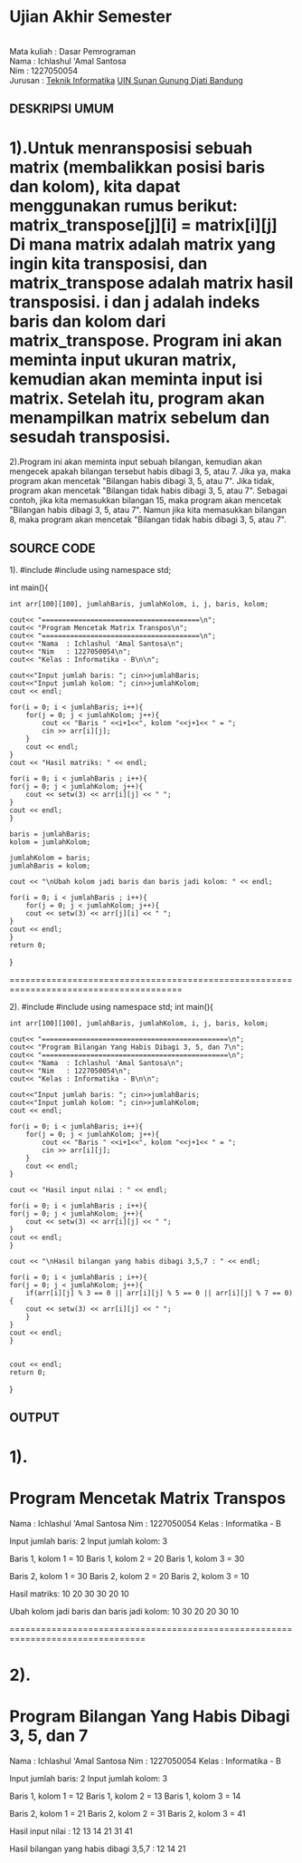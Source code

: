 # Ujian Akhir Semester
<br> Mata kuliah : Dasar Pemrograman
<br> Nama : Ichlashul 'Amal Santosa
<br> Nim : 1227050054
<br>Jurusan		: [Teknik Informatika](http://if.uinsgd.ac.id/) [UIN Sunan Gunung Djati Bandung](https://uinsgd.ac.id/) 

## DESKRIPSI UMUM
1).Untuk menransposisi sebuah matrix (membalikkan posisi baris dan kolom), kita dapat menggunakan rumus berikut:
matrix_transpose[j][i] = matrix[i][j]
Di mana matrix adalah matrix yang ingin kita transposisi, dan matrix_transpose adalah matrix hasil transposisi. i dan j adalah indeks baris dan kolom dari matrix_transpose.
Program ini akan meminta input ukuran matrix, kemudian akan meminta input isi matrix. Setelah itu, program akan menampilkan matrix sebelum dan sesudah transposisi.
==================================================================================================================================================================
2).Program ini akan meminta input sebuah bilangan, kemudian akan mengecek apakah bilangan tersebut habis dibagi 3, 5, atau 7. Jika ya, maka program akan mencetak "Bilangan habis dibagi 3, 5, atau 7". Jika tidak, program akan mencetak "Bilangan tidak habis dibagi 3, 5, atau 7".
Sebagai contoh, jika kita memasukkan bilangan 15, maka program akan mencetak "Bilangan habis dibagi 3, 5, atau 7". Namun jika kita memasukkan bilangan 8, maka program akan mencetak "Bilangan tidak habis dibagi 3, 5, atau 7".

## SOURCE CODE
1).
#include<iostream>
#include<iomanip>
using namespace std;

int main(){
    
	int arr[100][100], jumlahBaris, jumlahKolom, i, j, baris, kolom;
	
	cout<< "=======================================\n";
	cout<< "Program Mencetak Matrix Transpos\n";
	cout<< "=======================================\n";
	cout<< "Nama  : Ichlashul 'Amal Santosa\n";
	cout<< "Nim   : 1227050054\n";
	cout<< "Kelas : Informatika - B\n\n";

    cout<<"Input jumlah baris: "; cin>>jumlahBaris;
    cout<<"Input jumlah kolom: "; cin>>jumlahKolom;
    cout << endl;

    for(i = 0; i < jumlahBaris; i++){
        for(j = 0; j < jumlahKolom; j++){
            cout << "Baris " <<i+1<<", kolom "<<j+1<< " = ";
            cin >> arr[i][j];
        }
        cout << endl;
    }
    cout << "Hasil matriks: " << endl;

    for(i = 0; i < jumlahBaris ; i++){
    for(j = 0; j < jumlahKolom; j++){
        cout << setw(3) << arr[i][j] << " ";
    }
    cout << endl;
    }

    baris = jumlahBaris;
    kolom = jumlahKolom;

    jumlahKolom = baris;
    jumlahBaris = kolom;

    cout << "\nUbah kolom jadi baris dan baris jadi kolom: " << endl;

    for(i = 0; i < jumlahBaris ; i++){
    	for(j = 0; j < jumlahKolom; j++){
        cout << setw(3) << arr[j][i] << " ";
    }
    cout << endl;
    }
	return 0;
}

=======================================================================================

2).
#include <iostream>
#include <iomanip>
using namespace std;
int main(){
    
	int arr[100][100], jumlahBaris, jumlahKolom, i, j, baris, kolom;
	
	cout<< "==============================================\n";
	cout<< "Program Bilangan Yang Habis Dibagi 3, 5, dan 7\n";
	cout<< "==============================================\n";
	cout<< "Nama  : Ichlashul 'Amal Santosa\n";
	cout<< "Nim   : 1227050054\n";
	cout<< "Kelas : Informatika - B\n\n";

    cout<<"Input jumlah baris: "; cin>>jumlahBaris;
    cout<<"Input jumlah kolom: "; cin>>jumlahKolom;
    cout << endl;

    for(i = 0; i < jumlahBaris; i++){
        for(j = 0; j < jumlahKolom; j++){
            cout << "Baris " <<i+1<<", kolom "<<j+1<< " = ";
            cin >> arr[i][j];
        }
        cout << endl;
    }

    cout << "Hasil input nilai : " << endl;

    for(i = 0; i < jumlahBaris ; i++){
    for(j = 0; j < jumlahKolom; j++){
        cout << setw(3) << arr[i][j] << " ";
    }
    cout << endl;
    }

    cout << "\nHasil bilangan yang habis dibagi 3,5,7 : " << endl;

    for(i = 0; i < jumlahBaris ; i++){
    for(j = 0; j < jumlahKolom; j++){
        if(arr[i][j] % 3 == 0 || arr[i][j] % 5 == 0 || arr[i][j] % 7 == 0){
        cout << setw(3) << arr[i][j] << " ";
        }
    }
    cout << endl;
    }

    
    cout << endl;
    return 0;
}

## OUTPUT
1).
=======================================
Program Mencetak Matrix Transpos
=======================================
Nama  : Ichlashul 'Amal Santosa
Nim   : 1227050054
Kelas : Informatika - B

Input jumlah baris: 2
Input jumlah kolom: 3

Baris 1, kolom 1 = 10
Baris 1, kolom 2 = 20
Baris 1, kolom 3 = 30

Baris 2, kolom 1 = 30
Baris 2, kolom 2 = 20
Baris 2, kolom 3 = 10

Hasil matriks:
 10  20  30
 30  20  10

Ubah kolom jadi baris dan baris jadi kolom:
 10  30
 20  20
 30  10

================================================================================

2).
==============================================
Program Bilangan Yang Habis Dibagi 3, 5, dan 7
==============================================
Nama  : Ichlashul 'Amal Santosa
Nim   : 1227050054
Kelas : Informatika - B

Input jumlah baris: 2
Input jumlah kolom: 3

Baris 1, kolom 1 = 12
Baris 1, kolom 2 = 13
Baris 1, kolom 3 = 14

Baris 2, kolom 1 = 21
Baris 2, kolom 2 = 31
Baris 2, kolom 3 = 41

Hasil input nilai :
 12  13  14
 21  31  41

Hasil bilangan yang habis dibagi 3,5,7 :
 12  14
 21
